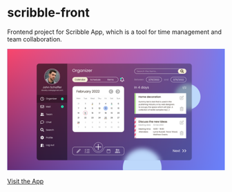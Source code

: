 # scribble-front
Frontend project for Scribble App, which is a tool for time management and team collaboration. 

![Quick snapshot](https://github.com/dowely/scribble-front/blob/main/snapShot.png?raw=true)

[Visit the App](https://dowely.github.io/scribble-front/)
